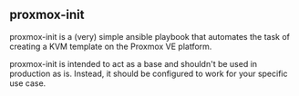 ## proxmox-init

proxmox-init is a (very) simple ansible playbook that automates the task of
creating a KVM template on the Proxmox VE platform.

proxmox-init is intended to act as a base and shouldn't be used in production as
is. Instead, it should be configured to work for your specific use case.

